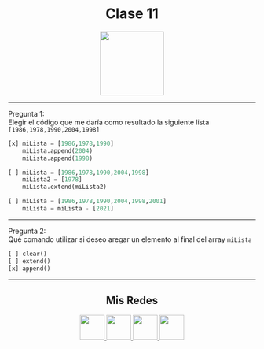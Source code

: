 <h1 align="center">Clase 11</h1>

<p align="center">
<img height=130px src="https://i.ibb.co/BL0pJF8/Polo.png"/>
</p>

-----------------------------------------------------------
Pregunta 1: <br>
Elegir el código que me daría como resultado la siguiente lista
```[1986,1978,1990,2004,1998]```

```python
[x] miLista = [1986,1978,1990]
    miLista.append(2004)
    miLista.append(1998)

[ ] miLista = [1986,1978,1990,2004,1998]
    miLista2 = [1978]
    miLista.extend(miLista2)

[ ] miLista = [1986,1978,1990,2004,1998,2001]
    miLista = miLista - [2021]
```
-----------------------------------------------------------
Pregunta 2: <br>
Qué comando utilizar si deseo aregar un elemento al final del array ```miLista```

```python
[ ] clear()
[ ] extend()
[x] append()
```

-----------------------------------------------------------
<center>

<h2 align="center"> Mis Redes </h2>
<p  align="center">
<a href="https://www.linkedin.com/in/duboisfacu/" target="_blank">
  <img src="https://i.ibb.co/7VZQrXx/link.png" height=50px>
</a>
<a href="https://www.instagram.com/duboisfacu/" target="_blank">
  <img src="https://i.ibb.co/stNqbkw/ig.png" height=50px>
</a>
<a href="https://www.reddit.com/user/duboisfacu" target="_blank">
<img src="https://i.ibb.co/4T7YM0V/reddit.png" height=50px>
</a>
<a href="https://twitter.com/duboisfacu" target="_blank">
<img src="https://i.ibb.co/PxrxjS2/twitter.png" height=50px>
</a>
  </p>
</center>
